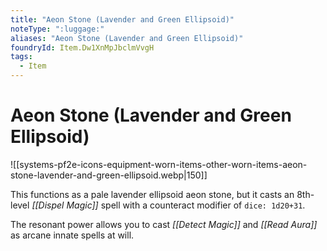 ```yaml
---
title: "Aeon Stone (Lavender and Green Ellipsoid)"
noteType: ":luggage:"
aliases: "Aeon Stone (Lavender and Green Ellipsoid)"
foundryId: Item.Dw1XnMpJbclmVvgH
tags:
  - Item
---
```


# Aeon Stone (Lavender and Green Ellipsoid)
![[systems-pf2e-icons-equipment-worn-items-other-worn-items-aeon-stone-lavender-and-green-ellipsoid.webp|150]]

This functions as a pale lavender ellipsoid aeon stone, but it casts an 8th-level _[[Dispel Magic]]_ spell with a counteract modifier of `dice: 1d20+31`.

The resonant power allows you to cast _[[Detect Magic]]_ and _[[Read Aura]]_ as arcane innate spells at will.
